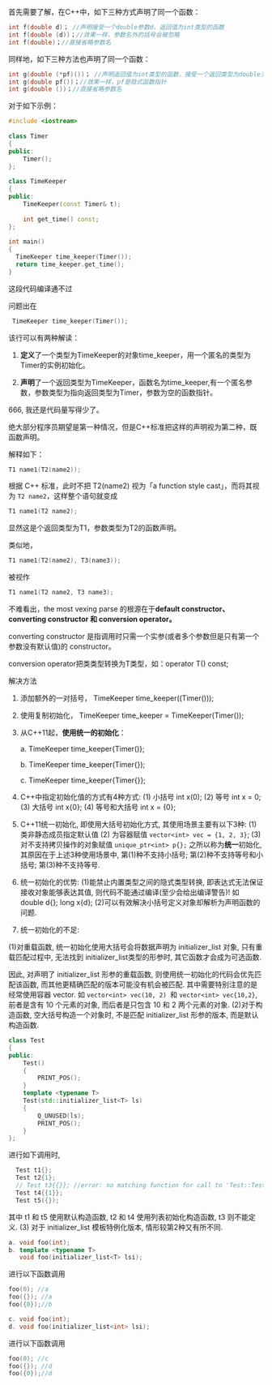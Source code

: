 首先需要了解，在C++中，如下三种方式声明了同一个函数：

```c++
int f(double d)； //声明接受一个double参数d，返回值为int类型的函数  
int f(double (d))；//效果一样，参数名外的括号会被忽略  
int f(double)；//直接省略参数名 
```

同样地，如下三种方法也声明了同一个函数：

```c++
int g(double (*pf)())； //声明返回值为int类型的函数，接受一个返回类型为double无参数的函数指针pf 
int g(double pf())；//效果一样，pf是隐式函数指针  
int g(double ())；//直接省略参数名 
```




对于如下示例：

```c++
#include <iostream>
 
class Timer
{
public:
    Timer();
};
 
class TimeKeeper
{
public:
    TimeKeeper(const Timer& t);
 
    int get_time() const;
};
 
int main()
{
  TimeKeeper time_keeper(Timer());
  return time_keeper.get_time();
}
```

这段代码编译通不过

问题出在

```c++
 TimeKeeper time_keeper(Timer());
```

该行可以有两种解读：

1. **定义**了一个类型为TimeKeeper的对象time_keeper，用一个匿名的类型为Timer的实例初始化。

2. **声明**了一个返回类型为TimeKeeper，函数名为time_keeper,有一个匿名参数，参数类型为指向返回类型为Timer，参数为空的函数指针。

666, 我还是代码量写得少了。

绝大部分程序员期望是第一种情况，但是C++标准把这样的声明视为第二种，既函数声明。



解释如下：

```c++
T1 name1(T2(name2));
```

根据 C++ 标准，此时不把 T2(name2) 视为「a function style cast」，而将其视为 `T2 name2`，这样整个语句就变成

```c++
T1 name1(T2 name2);
```

显然这是个返回类型为T1，参数类型为T2的函数声明。

类似地，

```c++
T1 name1(T2(name2), T3(name3)); 
```

被视作 

```c++
T1 name1(T2 name2, T3 name3);
```


不难看出，the most vexing parse 的根源在于**default constructor、converting constructor 和 conversion operator。**

converting constructor 是指调用时只需一个实参(或者多个参数但是只有第一个参数没有默认值)的 constructor。

conversion operator把类类型转换为T类型，如：operator T() const;


解决方法
1. 添加额外的一对括号， TimeKeeper time_keeper((Timer()));

2. 使用复制初始化， TimeKeeper time_keeper = TimeKeeper(Timer());

3. 从C++11起，**使用统一的初始化**：

    a. TimeKeeper time_keeper{Timer()};

    b. TimeKeeper time_keeper(Timer{});

    c. TimeKeeper time_keeper{Timer{}};




1. C++中指定初始化值的方式有4种方式:
   (1) 小括号 int x(0);
   (2) 等号 int x = 0;
   (3) 大括号 int x{0};
   (4) 等号和大括号 int x = {0};

2. C++11统一初始化, 即使用大括号初始化方式, 其使用场景主要有以下3种:
   (1) 类非静态成员指定默认值
   (2) 为容器赋值 `vector<int> vec = {1, 2, 3}`;
   (3) 对不支持拷贝操作的对象赋值 `unique_ptr<int> p{};`
   之所以称为**统一**初始化, 其原因在于上述3种使用场景中, 
   第(1)种不支持小括号;
   第(2)种不支持等号和小括号;
   第(3)种不支持等号.

3. 统一初始化的优势:
   (1)能禁止内置类型之间的隐式类型转换, 即表达式无法保证接收对象能够表达其值, 则代码不能通过编译(至少会给出编译警告)!
   如 double d{}; long x{d};
   (2)可以有效解决小括号定义对象却解析为声明函数的问题.
4. 统一初始化的不足:

(1)对重载函数, 统一初始化使用大括号会将数据声明为 initializer_list 对象, 只有重载匹配过程中, 无法找到 initializer_list类型的形参时, 其它函数才会成为可选函数.

因此, 对声明了 initializer_list 形参的重载函数, 则使用统一初始化的代码会优先匹配该函数, 而其他更精确匹配的版本可能没有机会被匹配.
其中需要特别注意的是经常使用容器 vector.
如 `vector<int> vec(10, 2) `和 `vector<int> vec{10,2}`, 前者是含有 10 个元素的对象, 而后者是只包含 10 和 2 两个元素的对象.
(2)对于构造函数, 空大括号构造一个对象时, 不是匹配 initializer_list 形参的版本, 而是默认构造函数.

```c++
class Test
{
public:
    Test()
    {
        PRINT_POS();
    }
    template <typename T>
    Test(std::initializer_list<T> ls)
    {
        Q_UNUSED(ls);
        PRINT_POS();
    }
};
```

进行如下调用时,

```c++
  Test t1{};
  Test t2{1};
  // Test t3{{}}; //error: no matching function for call to 'Test::Test(<brace-enclosed initializer list>)'
  Test t4{{1}};
  Test t5({});
```

其中 t1 和 t5 使用默认构造函数, t2 和 t4 使用列表初始化构造函数, t3 则不能定义.
(3) 对于 initializer_list 模板特例化版本, 情形较第2种又有所不同.

```c++
a. void foo(int); 
b. template <typename T>
   void foo(initializer_list<T> lsi);
```

进行以下函数调用 

```c++
foo(0); //a
foo({}); //a
foo({0});//b
```







```c++
c. void foo(int); 
d. void foo(initializer_list<int> lsi);
```


进行以下函数调用 

```c++
foo(0); //c
foo({}); //d
foo({0});//d
```

